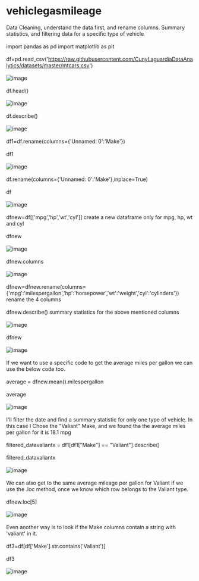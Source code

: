 # vehiclegasmileage
Data Cleaning, understand the data first, and rename columns.  Summary statistics, and filtering data for a specific type of vehicle
<br>
<br>
import pandas as pd
import matplotlib as plt
<br>
<br>
df=pd.read_csv('https://raw.githubusercontent.com/CunyLaguardiaDataAnalytics/datasets/master/mtcars.csv')
<br>
<br>
![image](https://github.com/marcosalinas777/vehiclegasmileage/assets/95108103/94b61e4f-31d2-4058-870b-b293107ff818)
<br>
<br>
df.head()
<br>
<br>
![image](https://github.com/marcosalinas777/vehiclegasmileage/assets/95108103/def49326-b87a-4e82-8274-13bec9d01954)
<br>
<br>
df.describe()
<br>
<br>
![image](https://github.com/marcosalinas777/vehiclegasmileage/assets/95108103/ab2a78c6-f0b5-4fe3-a8a1-69a86acd9576)
<br>
<br>
df1=df.rename(columns={'Unnamed: 0':'Make'})
<br>
<br>
df1
<br>
<br>
![image](https://github.com/marcosalinas777/vehiclegasmileage/assets/95108103/7e83ff21-50b5-43f6-be63-f271e6796061)
<br>
<br>
df.rename(columns={'Unnamed: 0':'Make'},inplace=True)
<br>
<br>
df
<br>
<br>
![image](https://github.com/marcosalinas777/vehiclegasmileage/assets/95108103/be6d9d64-ca24-4dce-8a61-680f5f09d1d8)
<br>
<br>
dfnew=df[['mpg','hp','wt','cyl']]      create a new dataframe only for mpg, hp, wt and cyl
<br>
<br>
dfnew
<br>
<br>
![image](https://github.com/marcosalinas777/vehiclegasmileage/assets/95108103/80453057-6cf3-49ca-93bd-01b3dd4dcb48)
<br>
<br>
dfnew.columns
<br>
<br>
![image](https://github.com/marcosalinas777/vehiclegasmileage/assets/95108103/b6c31809-4fbd-4c65-b2fd-7b56b8257009)
<br>
<br>
dfnew=dfnew.rename(columns={'mpg':'milespergallon','hp':'horsepower','wt':'weight','cyl':'cylinders'})      rename the 4 columns 
<br>
<br>
dfnew.describe()      summary statistics for the above mentioned columns
<br>
<br>
![image](https://github.com/marcosalinas777/vehiclegasmileage/assets/95108103/de34d538-c95e-40e4-8f2c-b36cb51f9579)
<br>
<br>
dfnew
<br>
<br>
![image](https://github.com/marcosalinas777/vehiclegasmileage/assets/95108103/f094b409-dada-4331-87db-dbc1d6654241)
<br>
<br>
If we want to use a specific code to get the average miles per gallon we can use the below code too.
<br>
<br>
average = dfnew.mean().milespergallon
<br>
<br>
average
<br>
<br>
![image](https://github.com/marcosalinas777/vehiclegasmileage/assets/95108103/9473f2a8-7cfb-4225-acd6-d3cc08eff0af)
<br>
<br>
I'll filter the date and find a summary statistic for only one type of vehicle.  In this case I Chose the "Valiant" Make, and we found tha the average miles per gallon for it is 18.1 mpg
<br>
<br>
filtered_datavaliantx = df1[df1["Make"] == "Valiant"].describe()
<br>
<br>
filtered_datavaliantx
<br>
<br>
![image](https://github.com/marcosalinas777/vehiclegasmileage/assets/95108103/cd59a4e8-f851-4b07-9522-4a40aa849f1c)
<br>
<br>
We can also get to the same average mileage per gallon for Valiant if we use the .loc method, once we know which row belongs to the Valiant type.
<br>
<br>
dfnew.loc[5]
<br>
<br>
![image](https://github.com/marcosalinas777/vehiclegasmileage/assets/95108103/3d8f978b-ce92-43b1-89ce-94ed612562c0)
<br>
<br>
Even another way is to look if the Make columns contain a string with 'valiant' in it.
<br>
<br>
df3=df[df['Make'].str.contains('Valiant')]
<br>
<br>
df3
<br>
<br>
![image](https://github.com/marcosalinas777/vehiclegasmileage/assets/95108103/c2480501-481b-445e-a7e0-6416282833a4)




